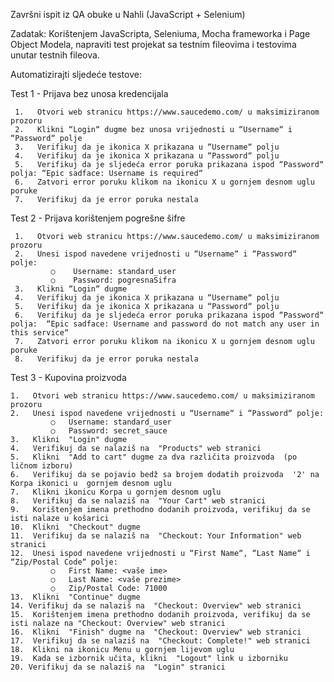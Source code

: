 Završni ispit iz QA obuke u Nahli (JavaScript + Selenium)
  
Zadatak:
Korištenjem JavaScripta, Seleniuma, Mocha frameworka i Page Object Modela, napraviti test projekat sa testnim fileovima i testovima unutar testnih fileova.  

Automatizirajti sljedeće testove:  

Test  1 - Prijava bez unosa kredencijala  

     1.   Otvori web stranicu https://www.saucedemo.com/ u maksimiziranom prozoru  
     2.   Klikni “Loginˮ dugme bez unosa vrijednosti u “Usernameˮ i “Passwordˮ polje 
     3.   Verifikuj da je ikonica X prikazana u “Usernameˮ polju  
     4.   Verifikuj da je ikonica X prikazana u “Passwordˮ polju  
     5.   Verifikuj da je sljedeća error poruka prikazana ispod “Passwordˮ polja: “Epic sadface: Username is requiredˮ  
     6.   Zatvori error poruku klikom na ikonicu X u gornjem desnom uglu poruke  
     7.   Verifikuj da je error poruka nestala  


Test 2 - Prijava korištenjem pogrešne šifre  

     1.   Otvori web stranicu https://www.saucedemo.com/ u maksimiziranom prozoru  
     2.   Unesi ispod navedene vrijednosti u “Usernameˮ i “Passwordˮ polje:  
             ○    Username: standard_user  
             ○    Password: pogresnaSifra  
     3.   Klikni “Loginˮ dugme  
     4.   Verifikuj da je ikonica X prikazana u “Usernameˮ polju  
     5.   Verifikuj da je ikonica X prikazana u “Passwordˮ polju  
     6.   Verifikuj da je sljedeća error poruka prikazana ispod “Passwordˮ polja:  “Epic sadface: Username and password do not match any user in this serviceˮ  
     7.   Zatvori error poruku klikom na ikonicu X u gornjem desnom uglu poruke  
     8.   Verifikuj da je error poruka nestala  
         

Test 3 - Kupovina proizvoda  

    1.   Otvori web stranicu https://www.saucedemo.com/ u maksimiziranom prozoru   
    2.   Unesi ispod navedene vrijednosti u “Usernameˮ i “Passwordˮ polje: 
             ○   Username: standard_user   
             ○   Password: secret_sauce  
    3.   Klikni  "Login" dugme   
    4.   Verifikuj da se nalaziš na  "Products" web stranici 
    5.   Klikni  "Add to cart" dugme za dva različita proizvoda  (po ličnom izboru)   
    6.   Verifikuj da se pojavio bedž sa brojem dodatih proizvoda  '2' na  Korpa ikonici u  gornjem desnom uglu 
    7.   Klikni ikonicu Korpa u gornjem desnom uglu   
    8.   Verifikuj da se nalaziš na  "Your Cart" web stranici   
    9.   Korištenjem imena prethodno dodanih proizvoda, verifikuj da se isti nalaze u košarici   
    10.  Klikni  "Checkout" dugme   
    11.  Verifikuj da se nalaziš na  "Checkout: Your Information" web stranici   
    12.  Unesi ispod navedene vrijednosti u “First Nameˮ, “Last Nameˮ i “Zip/Postal Codeˮ polje:  
             ○   First Name: <vaše ime>  
             ○   Last Name: <vaše prezime>  
             ○   Zip/Postal Code: 71000  
    13.  Klikni  "Continue" dugme   
    14. Verifikuj da se nalaziš na  "Checkout: Overview" web stranici   
    15.  Korištenjem imena prethodno dodanih proizvoda, verifikuj da se isti nalaze na "Checkout: Overview" web stranici   
    16.  Klikni  "Finish" dugme na  "Checkout: Overview" web stranici  
    17.  Verifikuj da se nalaziš na  "Checkout: Complete!" web stranici   
    18.  Klikni na ikonicu Menu u gornjem lijevom uglu   
    19.  Kada se izbornik učita, klikni  "Logout" link u izborniku   
    20. Verifikuj da se nalaziš na  "Login" stranici  

   

